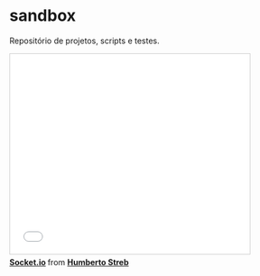 sandbox
=======
Repositório de projetos, scripts e testes.

<iframe src="//pt.slideshare.net/slideshow/embed_code/key/hGm6GyykEfoOP7" width="425" height="355" frameborder="0" marginwidth="0" marginheight="0" scrolling="no" style="border:1px solid #CCC; border-width:1px; margin-bottom:5px; max-width: 100%;" allowfullscreen> </iframe> <div style="margin-bottom:5px"> <strong> <a href="//pt.slideshare.net/HumbertoStreb/socketio-53597503" title="Socket.io" target="_blank">Socket.io</a> </strong> from <strong><a href="//www.slideshare.net/HumbertoStreb" target="_blank">Humberto Streb</a></strong> </div>
